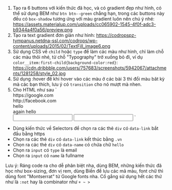 1. Tạo ra 6 buttons với kiến thức đã học, và có gradient đẹp như hình, có thể sử dụng BEM như `btn btn--green` chẳng hạn, trong các buttons này đều có `box-shadow` tương ứng với màu gradient luôn nên chú ý nhé: https://assets.materialup.com/uploads/cc065902-1545-4f0f-adc3-b9344a4f0a56/preview.png
2. Tạo ra text gradient đơn giản như hình: https://codropspz-tympanus.netdna-ssl.com/codrops/wp-content/uploads/2015/02/TextFill_image6.png
3. Sử dụng CSS về `child` hoặc `type` để làm các màu như hình, chỉ làm chỗ các màu thôi nhé, từ chỗ "Typography" trở xuống bỏ đi, ví dụ `color__item:first-child{background-color:red}`: https://cdn.dribbble.com/users/757683/screenshots/5942067/attachments/1281258/style_02.jpg
4. Sử dụng :hover để khi hover vào các màu ở các bài 3 thì đổi màu bât kỳ mà các bạn thích, lưu ý có `transition` cho nó mượt mà nhen.
5. Cho HTML như sau
   `
   <div data-link="https://google.com">https://google.com</div>
   <div data-link="http://vnexpress.vn">http://facebook.com</div>
   <div data-name="hello">hello</div>
   <div data-name="againhello">again hello</div>
   <input type="email" name="email">
   <input type="text" name="fullname">
   `

- Dùng kiến thức về Selectors để chọn ra các thẻ `div` có `data-link` bắt đầu bằng https
- Chọn ra các thẻ `div` có `data-link` kết thúc bằng `.vn`
- Chọn ra các thẻ `div` có `data-name` có chứa chữ `hello`
- Chọn ra `input` có `type` là email
- Chọn ra `input` có `name` là fullname

Lưu ý: Ráng code ra cho dễ phân biệt nha, dùng BEM, những kiến thức đã học như box-sizing, đơn vị rem, dùng Biến để lưu các mã màu, font chữ thì dùng font "Montserrat" từ Google fonts nha. Cố gắng sử dụng hết các thứ như là `:not` hay là combinator như `+ ~ >`
